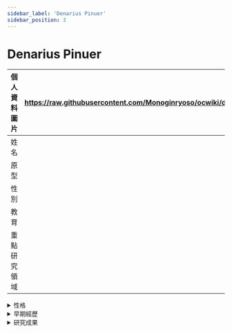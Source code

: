 ```yaml
---
sidebar_label: 'Denarius Pinuer'
sidebar_position: 3
---
```


# Denarius Pinuer

|個人資料圖片|https://raw.githubusercontent.com/Monoginryoso/ocwiki/dd4d83209a0d0d4829c5fa3a629a4aa7a7af2f3e/static/img/pd_profile.png|
|:--:|:--:|
|姓名|Denarius Pinuer|
|原型|Pinus densiflora|
|性別| |
|教育| |
|重點研究領域| |

<details>
  <summary>性格</summary>
  Placeholder
</details>

<details>
  <summary>早期經歷</summary>
  Placeholder
</details>

<details>
  <summary>研究成果</summary>
  Placeholder
</details>
